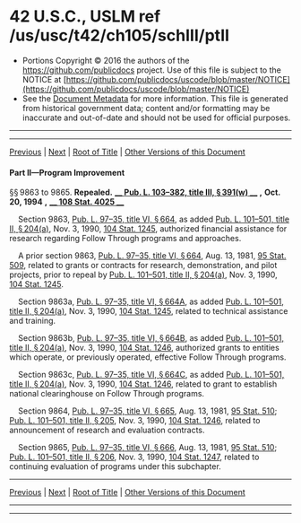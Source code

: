 ---
---

# 42 U.S.C., USLM ref /us/usc/t42/ch105/schIII/ptII

* Portions Copyright © 2016 the authors of the https://github.com/publicdocs project.
  Use of this file is subject to the NOTICE at [https://github.com/publicdocs/uscode/blob/master/NOTICE](https://github.com/publicdocs/uscode/blob/master/NOTICE)
* See the [Document Metadata](././../../../../../..//README.md) for more information.
  This file is generated from historical government data; content and/or formatting may be inaccurate and out-of-date and should not be used for official purposes.

----------
----------

[Previous](./../../../../../..//us/usc/t42/ch105/schIII/ptI/m__us_usc_t42_ch105_schIII_ptI.md) | [Next](./../../../../../..//us/usc/t42/ch105/schIII/ptIII/m__us_usc_t42_ch105_schIII_ptIII.md) | [Root of Title](./../../../../../../) | [Other Versions of this Document](https://publicdocs.github.io/go/links?ns=uslm&ref=%2Fus%2Fusc%2Ft42%2Fch105%2FschIII%2FptII)

#### Part II—Program Improvement

§§ 9863 to 9865. __Repealed.__  __[__  __Pub. L. 103–382, title III, § 391(w)__  __][/us/pl/103/382/s391/w]__  __,__  __Oct. 20, 1994__  __,__  __[__  __108 Stat. 4025__  __][/us/stat/108/4025]__ 

    Section 9863, [Pub. L. 97–35, title VI, § 664][/us/pl/97/35/s664], as added [Pub. L. 101–501, title II, § 204(a)][/us/pl/101/501/s204/a], Nov. 3, 1990, [104 Stat. 1245][/us/stat/104/1245], authorized financial assistance for research regarding Follow Through programs and approaches.

    A prior section 9863, [Pub. L. 97–35, title VI, § 664][/us/pl/97/35/s664], Aug. 13, 1981, [95 Stat. 509][/us/stat/95/509], related to grants or contracts for research, demonstration, and pilot projects, prior to repeal by [Pub. L. 101–501, title II, § 204(a)][/us/pl/101/501/s204/a], Nov. 3, 1990, [104 Stat. 1245][/us/stat/104/1245].

    Section 9863a, [Pub. L. 97–35, title VI, § 664A][/us/pl/97/35/s664A], as added [Pub. L. 101–501, title II, § 204(a)][/us/pl/101/501/s204/a], Nov. 3, 1990, [104 Stat. 1245][/us/stat/104/1245], related to technical assistance and training.

    Section 9863b, [Pub. L. 97–35, title VI, § 664B][/us/pl/97/35/s664B], as added [Pub. L. 101–501, title II, § 204(a)][/us/pl/101/501/s204/a], Nov. 3, 1990, [104 Stat. 1246][/us/stat/104/1246], authorized grants to entities which operate, or previously operated, effective Follow Through programs.

    Section 9863c, [Pub. L. 97–35, title VI, § 664C][/us/pl/97/35/s664C], as added [Pub. L. 101–501, title II, § 204(a)][/us/pl/101/501/s204/a], Nov. 3, 1990, [104 Stat. 1246][/us/stat/104/1246], related to grant to establish national clearinghouse on Follow Through programs.

    Section 9864, [Pub. L. 97–35, title VI, § 665][/us/pl/97/35/s665], Aug. 13, 1981, [95 Stat. 510][/us/stat/95/510]; [Pub. L. 101–501, title II, § 205][/us/pl/101/501/s205], Nov. 3, 1990, [104 Stat. 1246][/us/stat/104/1246], related to announcement of research and evaluation contracts.

    Section 9865, [Pub. L. 97–35, title VI, § 666][/us/pl/97/35/s666], Aug. 13, 1981, [95 Stat. 510][/us/stat/95/510]; [Pub. L. 101–501, title II, § 206][/us/pl/101/501/s206], Nov. 3, 1990, [104 Stat. 1247][/us/stat/104/1247], related to continuing evaluation of programs under this subchapter.

----------

[Previous](./../../../../../..//us/usc/t42/ch105/schIII/ptI/m__us_usc_t42_ch105_schIII_ptI.md) | [Next](./../../../../../..//us/usc/t42/ch105/schIII/ptIII/m__us_usc_t42_ch105_schIII_ptIII.md) | [Root of Title](./../../../../../../) | [Other Versions of this Document](https://publicdocs.github.io/go/links?ns=uslm&ref=%2Fus%2Fusc%2Ft42%2Fch105%2FschIII%2FptII)

----------
----------

[/us/pl/103/382/s391/w]: https://publicdocs.github.io/go/links?ns=uslm&ref=%2Fus%2Fpl%2F103%2F382%2Fs391%2Fw
[/us/stat/108/4025]: https://publicdocs.github.io/go/links?ns=uslm&ref=%2Fus%2Fstat%2F108%2F4025
[/us/pl/97/35/s664]: https://publicdocs.github.io/go/links?ns=uslm&ref=%2Fus%2Fpl%2F97%2F35%2Fs664
[/us/pl/101/501/s204/a]: https://publicdocs.github.io/go/links?ns=uslm&ref=%2Fus%2Fpl%2F101%2F501%2Fs204%2Fa
[/us/stat/104/1245]: https://publicdocs.github.io/go/links?ns=uslm&ref=%2Fus%2Fstat%2F104%2F1245
[/us/pl/97/35/s664]: https://publicdocs.github.io/go/links?ns=uslm&ref=%2Fus%2Fpl%2F97%2F35%2Fs664
[/us/stat/95/509]: https://publicdocs.github.io/go/links?ns=uslm&ref=%2Fus%2Fstat%2F95%2F509
[/us/pl/101/501/s204/a]: https://publicdocs.github.io/go/links?ns=uslm&ref=%2Fus%2Fpl%2F101%2F501%2Fs204%2Fa
[/us/stat/104/1245]: https://publicdocs.github.io/go/links?ns=uslm&ref=%2Fus%2Fstat%2F104%2F1245
[/us/pl/97/35/s664A]: https://publicdocs.github.io/go/links?ns=uslm&ref=%2Fus%2Fpl%2F97%2F35%2Fs664A
[/us/pl/101/501/s204/a]: https://publicdocs.github.io/go/links?ns=uslm&ref=%2Fus%2Fpl%2F101%2F501%2Fs204%2Fa
[/us/stat/104/1245]: https://publicdocs.github.io/go/links?ns=uslm&ref=%2Fus%2Fstat%2F104%2F1245
[/us/pl/97/35/s664B]: https://publicdocs.github.io/go/links?ns=uslm&ref=%2Fus%2Fpl%2F97%2F35%2Fs664B
[/us/pl/101/501/s204/a]: https://publicdocs.github.io/go/links?ns=uslm&ref=%2Fus%2Fpl%2F101%2F501%2Fs204%2Fa
[/us/stat/104/1246]: https://publicdocs.github.io/go/links?ns=uslm&ref=%2Fus%2Fstat%2F104%2F1246
[/us/pl/97/35/s664C]: https://publicdocs.github.io/go/links?ns=uslm&ref=%2Fus%2Fpl%2F97%2F35%2Fs664C
[/us/pl/101/501/s204/a]: https://publicdocs.github.io/go/links?ns=uslm&ref=%2Fus%2Fpl%2F101%2F501%2Fs204%2Fa
[/us/stat/104/1246]: https://publicdocs.github.io/go/links?ns=uslm&ref=%2Fus%2Fstat%2F104%2F1246
[/us/pl/97/35/s665]: https://publicdocs.github.io/go/links?ns=uslm&ref=%2Fus%2Fpl%2F97%2F35%2Fs665
[/us/stat/95/510]: https://publicdocs.github.io/go/links?ns=uslm&ref=%2Fus%2Fstat%2F95%2F510
[/us/pl/101/501/s205]: https://publicdocs.github.io/go/links?ns=uslm&ref=%2Fus%2Fpl%2F101%2F501%2Fs205
[/us/stat/104/1246]: https://publicdocs.github.io/go/links?ns=uslm&ref=%2Fus%2Fstat%2F104%2F1246
[/us/pl/97/35/s666]: https://publicdocs.github.io/go/links?ns=uslm&ref=%2Fus%2Fpl%2F97%2F35%2Fs666
[/us/stat/95/510]: https://publicdocs.github.io/go/links?ns=uslm&ref=%2Fus%2Fstat%2F95%2F510
[/us/pl/101/501/s206]: https://publicdocs.github.io/go/links?ns=uslm&ref=%2Fus%2Fpl%2F101%2F501%2Fs206
[/us/stat/104/1247]: https://publicdocs.github.io/go/links?ns=uslm&ref=%2Fus%2Fstat%2F104%2F1247


